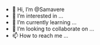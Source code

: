 - 👋 Hi, I’m @Samavere
- 👀 I’m interested in ...
- 🌱 I’m currently learning ...
- 💞️ I’m looking to collaborate on ...
- 📫 How to reach me ...

<!---
Samavere/Samavere is a ✨ special ✨ repository because its `README.md` (this file) appears on your GitHub profile.
You can click the Preview link to take a look at your changes.
--->
